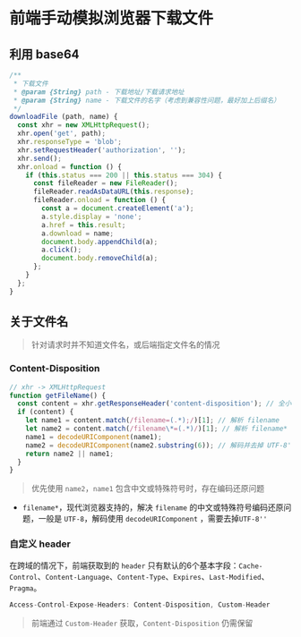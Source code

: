 # 前端手动模拟浏览器下载文件

## 利用 base64

```js
/**
 * 下载文件
 * @param {String} path - 下载地址/下载请求地址
 * @param {String} name - 下载文件的名字（考虑到兼容性问题，最好加上后缀名）
 */
downloadFile (path, name) {
  const xhr = new XMLHttpRequest();
  xhr.open('get', path);
  xhr.responseType = 'blob';
  xhr.setRequestHeader('authorization', '');
  xhr.send();
  xhr.onload = function () {
    if (this.status === 200 || this.status === 304) {
      const fileReader = new FileReader();
      fileReader.readAsDataURL(this.response);
      fileReader.onload = function () {
        const a = document.createElement('a');
        a.style.display = 'none';
        a.href = this.result;
        a.download = name;
        document.body.appendChild(a);
        a.click();
        document.body.removeChild(a);
      };
    }
  };
}
```

## 关于文件名

> 针对请求时并不知道文件名，或后端指定文件名的情况

### Content-Disposition

```js
// xhr -> XMLHttpRequest
function getFileName() {
  const content = xhr.getResponseHeader('content-disposition'); // 全小写
  if (content) {
    let name1 = content.match(/filename=(.*);/)[1]; // 解析 filename
    let name2 = content.match(/filename\*=(.*)/)[1]; // 解析 filename*
    name1 = decodeURIComponent(name1);
    name2 = decodeURIComponent(name2.substring(6)); // 解码并去掉 UTF-8''
    return name2 || name1;
  }
}
```

> 优先使用 `name2`，`name1` 包含中文或特殊符号时，存在编码还原问题

- `filename*`，现代浏览器支持的，解决 `filename` 的中文或特殊符号编码还原问题，一般是 `UTF-8`，解码使用 `decodeURIComponent` ，需要去掉`UTF-8''`

### 自定义 header

在跨域的情况下，前端获取到的 `header` 只有默认的6个基本字段：`Cache-Control`、`Content-Language`、`Content-Type`、`Expires`、`Last-Modified`、`Pragma`。

```js
Access-Control-Expose-Headers: Content-Disposition, Custom-Header
```

> 前端通过 `Custom-Header` 获取，`Content-Disposition` 仍需保留
